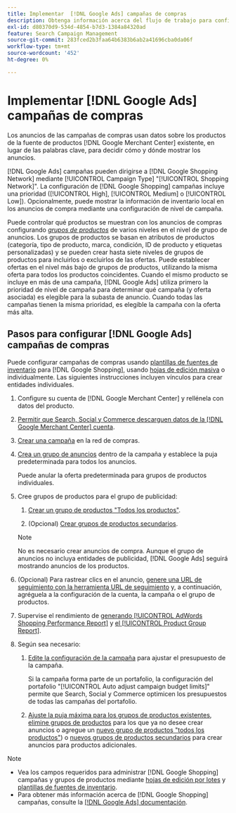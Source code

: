 ```yaml
---
title: Implementar  [!DNL Google Ads] campañas de compras
description: Obtenga información acerca del flujo de trabajo para configurar  [!DNL Google Ads] campañas de compras.
exl-id: d80370d9-534d-4854-b7d3-1384a84320ad
feature: Search Campaign Management
source-git-commit: 283fced2b3faa64b6383b6ab2a41696cba0da06f
workflow-type: tm+mt
source-wordcount: '452'
ht-degree: 0%

---
```


# Implementar [!DNL Google Ads] campañas de compras

Los anuncios de las campañas de compras usan datos sobre los productos de la fuente de productos [!DNL Google Merchant Center] existente, en lugar de las palabras clave, para decidir cómo y dónde mostrar los anuncios.

[!DNL Google Ads] campañas pueden dirigirse a [!DNL Google Shopping Network] mediante [!UICONTROL Campaign Type] &quot;[!UICONTROL Shopping Network]&quot;. La configuración de [!DNL Google Shopping] campañas incluye una prioridad ([!UICONTROL High], [!UICONTROL Medium] o [!UICONTROL Low]). Opcionalmente, puede mostrar la información de inventario local en los anuncios de compra mediante una configuración de nivel de campaña.

Puede controlar qué productos se muestran con los anuncios de compras configurando *[grupos de productos](/help/search-social-commerce/campaign-management/campaigns/product-group-about.md)* de varios niveles en el nivel de grupo de anuncios. Los grupos de productos se basan en atributos de productos (categoría, tipo de producto, marca, condición, ID de producto y etiquetas personalizadas) y se pueden crear hasta siete niveles de grupos de productos para incluirlos o excluirlos de las ofertas. Puede establecer ofertas en el nivel más bajo de grupos de productos, utilizando la misma oferta para todos los productos coincidentes. Cuando el mismo producto se incluye en más de una campaña, [!DNL Google Ads] utiliza primero la prioridad de nivel de campaña para determinar qué campaña (y oferta asociada) es elegible para la subasta de anuncio. Cuando todas las campañas tienen la misma prioridad, es elegible la campaña con la oferta más alta.

## Pasos para configurar [!DNL Google Ads] campañas de compras

Puede configurar campañas de compras usando [plantillas de fuentes de inventario](/help/search-social-commerce/campaign-management/inventory-feeds/inventory-feeds-about.md) para [!DNL Google Shopping], usando [hojas de edición masiva](/help/search-social-commerce/campaign-management/bulksheets/bulksheet-about.md) o individualmente. Las siguientes instrucciones incluyen vínculos para crear entidades individuales.

1. Configure su cuenta de [!DNL Google Merchant Center] y rellénela con datos del producto.

1. [Permitir que Search, Social y Commerce descarguen datos de la [!DNL Google Merchant Center] cuenta](/help/search-social-commerce/campaign-management/accounts/merchant-account-manage.md).

1. [Crear una campaña](/help/search-social-commerce/campaign-management/campaigns/campaign-manage.md) en la red de compras.

1. [Crea un grupo de anuncios](/help/search-social-commerce/campaign-management/campaigns/ad-group-manage.md) dentro de la campaña y establece la puja predeterminada para todos los anuncios.

   Puede anular la oferta predeterminada para grupos de productos individuales.

1. Cree grupos de productos para el grupo de publicidad:

   1. [Crear un grupo de productos &quot;Todos los productos&quot;](/help/search-social-commerce/campaign-management/campaigns/product-group-manage.md).

   1. (Opcional) [Crear grupos de productos secundarios](/help/search-social-commerce/campaign-management/campaigns/product-group-manage.md).

   >[!NOTE]
   >No es necesario crear anuncios de compra. Aunque el grupo de anuncios no incluya entidades de publicidad, [!DNL Google Ads] seguirá mostrando anuncios de los productos.

1. (Opcional) Para rastrear clics en el anuncio, [genere una URL de seguimiento con la herramienta URL de seguimiento](/help/search-social-commerce/tools/click-tracking-url-generate.md) y, a continuación, agréguela a la configuración de la cuenta, la campaña o el grupo de productos.

1. Supervise el rendimiento de [generando [!UICONTROL AdWords Shopping Performance Report]](/help/search-social-commerce/reports/management/specialty/specialty-report-generate.md) y [el [!UICONTROL Product Group Report]](/help/search-social-commerce/reports/management/basic-advanced/basic-advanced-report-generate.md).

1. Según sea necesario:

   1. [Edite la configuración de la campaña](/help/search-social-commerce/campaign-management/campaigns/campaign-manage.md) para ajustar el presupuesto de la campaña.

      Si la campaña forma parte de un portafolio, la configuración del portafolio &quot;[!UICONTROL Auto adjust campaign budget limits]&quot; permite que Search, Social y Commerce optimicen los presupuestos de todas las campañas del portafolio.

   1. [Ajuste la puja máxima para los grupos de productos existentes](/help/search-social-commerce/campaign-management/campaigns/product-group-manage.md), [elimine grupos de productos](/help/search-social-commerce/campaign-management/campaigns/product-group-manage.md) para los que ya no desee crear anuncios o agregue un [nuevo grupo de productos &quot;todos los productos&quot;](/help/search-social-commerce/campaign-management/campaigns/product-group-manage.md)) o [nuevos grupos de productos secundarios](/help/search-social-commerce/campaign-management/campaigns/product-group-manage.md) para crear anuncios para productos adicionales.

>[!NOTE]
>
>* Vea los campos requeridos para administrar [!DNL Google Shopping] campañas y grupos de productos mediante [hojas de edición por lotes](/help/search-social-commerce/campaign-management/bulksheets/bulksheet-data-formats/bulksheet-data-google.md) y [plantillas de fuentes de inventario](/help/search-social-commerce/campaign-management/inventory-feeds/ad-templates/template-google-shopping.md).
>* Para obtener más información acerca de [!DNL Google Shopping] campañas, consulte la [[!DNL Google Ads] documentación](https://support.google.com/google-ads/answer/2454022).
